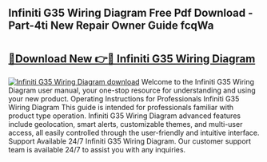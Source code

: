 ## Infiniti G35 Wiring Diagram Free Pdf Download - Part-4ti New Repair Owner Guide fcqWa

# <h2><a href="http://dfubvzr.blite.top/?on=Infiniti+G35+Wiring+Diagram">🔗Download New 👉🔴 Infiniti G35 Wiring Diagram</a></h2>

[![Infiniti G35 Wiring Diagram download](https://i.imgur.com/lujVjoI.png)](http://dfubvzr.blite.top/?on=Infiniti+G35+Wiring+Diagram)
Welcome to the Infiniti G35 Wiring Diagram user manual, your one-stop resource for understanding and using your new product. Operating Instructions for Professionals Infiniti G35 Wiring Diagram This guide is intended for professionals familiar with product type operation. Infiniti G35 Wiring Diagram advanced features include geolocation, smart alerts, customizable themes, and multi-user access, all easily controlled through the user-friendly and intuitive interface. Support Available 24/7 Infiniti G35 Wiring Diagram. Our customer support team is available 24/7 to assist you with any inquiries.
